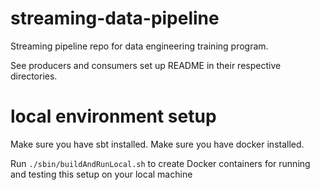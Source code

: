 # streaming-data-pipeline
Streaming pipeline repo for data engineering training program.

See producers and consumers set up README in their respective directories.

# local environment setup
Make sure you have sbt installed.
Make sure you have docker installed.

Run `./sbin/buildAndRunLocal.sh` to create Docker containers for running and testing this setup on your local machine
